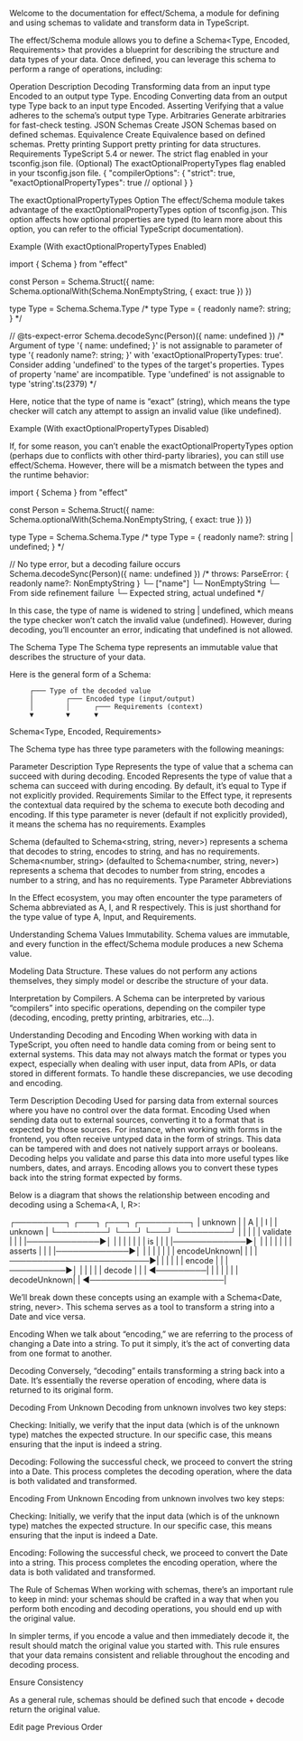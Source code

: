 
Welcome to the documentation for effect/Schema, a module for defining and using schemas to validate and transform data in TypeScript.

The effect/Schema module allows you to define a Schema<Type, Encoded, Requirements> that provides a blueprint for describing the structure and data types of your data. Once defined, you can leverage this schema to perform a range of operations, including:

Operation	Description
Decoding	Transforming data from an input type Encoded to an output type Type.
Encoding	Converting data from an output type Type back to an input type Encoded.
Asserting	Verifying that a value adheres to the schema’s output type Type.
Arbitraries	Generate arbitraries for fast-check testing.
JSON Schemas	Create JSON Schemas based on defined schemas.
Equivalence	Create Equivalence based on defined schemas.
Pretty printing	Support pretty printing for data structures.
Requirements
TypeScript 5.4 or newer.
The strict flag enabled in your tsconfig.json file.
(Optional) The exactOptionalPropertyTypes flag enabled in your tsconfig.json file.
{
  "compilerOptions": {
    "strict": true,
    "exactOptionalPropertyTypes": true // optional
  }
}

The exactOptionalPropertyTypes Option
The effect/Schema module takes advantage of the exactOptionalPropertyTypes option of tsconfig.json. This option affects how optional properties are typed (to learn more about this option, you can refer to the official TypeScript documentation).

Example (With exactOptionalPropertyTypes Enabled)

import { Schema } from "effect"

const Person = Schema.Struct({
  name: Schema.optionalWith(Schema.NonEmptyString, { exact: true })
})

type Type = Schema.Schema.Type<typeof Person>
/*
type Type = {
    readonly name?: string;
}
*/

// @ts-expect-error
Schema.decodeSync(Person)({ name: undefined })
/*
Argument of type '{ name: undefined; }' is not assignable to parameter of type '{ readonly name?: string; }' with 'exactOptionalPropertyTypes: true'. Consider adding 'undefined' to the types of the target's properties.
  Types of property 'name' are incompatible.
    Type 'undefined' is not assignable to type 'string'.ts(2379)
*/


Here, notice that the type of name is “exact” (string), which means the type checker will catch any attempt to assign an invalid value (like undefined).

Example (With exactOptionalPropertyTypes Disabled)

If, for some reason, you can’t enable the exactOptionalPropertyTypes option (perhaps due to conflicts with other third-party libraries), you can still use effect/Schema. However, there will be a mismatch between the types and the runtime behavior:

import { Schema } from "effect"

const Person = Schema.Struct({
  name: Schema.optionalWith(Schema.NonEmptyString, { exact: true })
})

type Type = Schema.Schema.Type<typeof Person>
/*
type Type = {
    readonly name?: string | undefined;
}
*/

// No type error, but a decoding failure occurs
Schema.decodeSync(Person)({ name: undefined })
/*
throws:
ParseError: { readonly name?: NonEmptyString }
└─ ["name"]
   └─ NonEmptyString
      └─ From side refinement failure
         └─ Expected string, actual undefined
*/

In this case, the type of name is widened to string | undefined, which means the type checker won’t catch the invalid value (undefined). However, during decoding, you’ll encounter an error, indicating that undefined is not allowed.

The Schema Type
The Schema type represents an immutable value that describes the structure of your data.

Here is the general form of a Schema:

         ┌─── Type of the decoded value
         │        ┌─── Encoded type (input/output)
         │        │      ┌─── Requirements (context)
         ▼        ▼      ▼
Schema<Type, Encoded, Requirements>

The Schema type has three type parameters with the following meanings:

Parameter	Description
Type	Represents the type of value that a schema can succeed with during decoding.
Encoded	Represents the type of value that a schema can succeed with during encoding. By default, it’s equal to Type if not explicitly provided.
Requirements	Similar to the Effect type, it represents the contextual data required by the schema to execute both decoding and encoding. If this type parameter is never (default if not explicitly provided), it means the schema has no requirements.
Examples

Schema<string> (defaulted to Schema<string, string, never>) represents a schema that decodes to string, encodes to string, and has no requirements.
Schema<number, string> (defaulted to Schema<number, string, never>) represents a schema that decodes to number from string, encodes a number to a string, and has no requirements.
Type Parameter Abbreviations

In the Effect ecosystem, you may often encounter the type parameters of Schema abbreviated as A, I, and R respectively. This is just shorthand for the type value of type A, Input, and Requirements.

Understanding Schema Values
Immutability. Schema values are immutable, and every function in the effect/Schema module produces a new Schema value.

Modeling Data Structure. These values do not perform any actions themselves, they simply model or describe the structure of your data.

Interpretation by Compilers. A Schema can be interpreted by various “compilers” into specific operations, depending on the compiler type (decoding, encoding, pretty printing, arbitraries, etc…).

Understanding Decoding and Encoding
When working with data in TypeScript, you often need to handle data coming from or being sent to external systems. This data may not always match the format or types you expect, especially when dealing with user input, data from APIs, or data stored in different formats. To handle these discrepancies, we use decoding and encoding.

Term	Description
Decoding	Used for parsing data from external sources where you have no control over the data format.
Encoding	Used when sending data out to external sources, converting it to a format that is expected by those sources.
For instance, when working with forms in the frontend, you often receive untyped data in the form of strings. This data can be tampered with and does not natively support arrays or booleans. Decoding helps you validate and parse this data into more useful types like numbers, dates, and arrays. Encoding allows you to convert these types back into the string format expected by forms.

Below is a diagram that shows the relationship between encoding and decoding using a Schema<A, I, R>:

┌─────────┐       ┌───┐       ┌───┐       ┌─────────┐
| unknown |       | A |       | I |       | unknown |
└─────────┘       └───┘       └───┘       └─────────┘
     |              |           |              |
     | validate     |           |              |
     |─────────────►│           |              |
     |              |           |              |
     | is           |           |              |
     |─────────────►│           |              |
     |              |           |              |
     | asserts      |           |              |
     |─────────────►│           |              |
     |              |           |              |
     | encodeUnknown|           |              |
     |─────────────────────────►|              |
                    |           |              |
                    | encode    |              |
                    |──────────►│              |
                    |           |              |
                    |    decode |              |
                    | ◄─────────|              |
                    |           |              |
                    |           | decodeUnknown|
                    | ◄────────────────────────|

We’ll break down these concepts using an example with a Schema<Date, string, never>. This schema serves as a tool to transform a string into a Date and vice versa.

Encoding
When we talk about “encoding,” we are referring to the process of changing a Date into a string. To put it simply, it’s the act of converting data from one format to another.

Decoding
Conversely, “decoding” entails transforming a string back into a Date. It’s essentially the reverse operation of encoding, where data is returned to its original form.

Decoding From Unknown
Decoding from unknown involves two key steps:

Checking: Initially, we verify that the input data (which is of the unknown type) matches the expected structure. In our specific case, this means ensuring that the input is indeed a string.

Decoding: Following the successful check, we proceed to convert the string into a Date. This process completes the decoding operation, where the data is both validated and transformed.

Encoding From Unknown
Encoding from unknown involves two key steps:

Checking: Initially, we verify that the input data (which is of the unknown type) matches the expected structure. In our specific case, this means ensuring that the input is indeed a Date.

Encoding: Following the successful check, we proceed to convert the Date into a string. This process completes the encoding operation, where the data is both validated and transformed.

The Rule of Schemas
When working with schemas, there’s an important rule to keep in mind: your schemas should be crafted in a way that when you perform both encoding and decoding operations, you should end up with the original value.

In simpler terms, if you encode a value and then immediately decode it, the result should match the original value you started with. This rule ensures that your data remains consistent and reliable throughout the encoding and decoding process.

Ensure Consistency

As a general rule, schemas should be defined such that encode + decode return the original value.

Edit page
Previous
Order